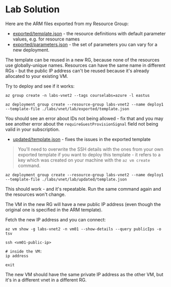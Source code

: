 # Lab Solution

Here are the ARM files exported from my Resource Group:

- [exported/template.json](./lab/exported/template.json) - the resource definitions with default parameter values, e.g. for resource names
- [exported/parameters.json](./lab/exported/parameters.json) - the set of parameters you can vary for a new deployment.

The template can be reused in a new RG, because none of the resources use globally-unique names. Resources can have the same name in different RGs - but the public IP address can't be reused because it's already allocated to your existing VM.

Try to deploy and see if it works:

```
az group create -n labs-vnet2 --tags courselabs=azure -l eastus

az deployment group create --resource-group labs-vnet2 --name deploy1 --template-file ./labs/vnet/lab/exported/template.json
```

You should see an error about IDs not being allowed - fix that and you may see another error about the `requireGuestProvisionSignal` field not being valid in your subscription.

- [updated/template.json](./lab/updated/template.json) - fixes the issues in the exported template

> You'll need to overwrite the SSH details with the ones from your own exported template if you want to deploy this template - it refers to a key which was created on your machine with the `az vm create` command.


```
az deployment group create --resource-group labs-vnet2 --name deploy1 --template-file ./labs/vnet/lab/updated/template.json
```

This should work - and it's repeatable. Run the same command again and the resources won't change. 

The VM in the new RG will have a new public IP address (even though the original one is specified in the ARM template).

Fetch the new IP address and you can connect:

```
az vm show -g labs-vnet2 -n vm01 --show-details --query publicIps -o tsv

ssh <vm01-public-ip>

# inside the VM:
ip address

exit
```

The new VM should have the same private IP address as the other VM, but it's in a different vnet in a different RG.